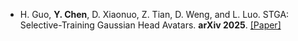 - H. Guo, <strong>Y. Chen</strong>, D. Xiaonuo, Z. Tian, D. Weng, and L. Luo. STGA: Selective-Training Gaussian Head Avatars. <strong>arXiv 2025</strong>. [[Paper]](https://arxiv.org/abs/2503.05196)

